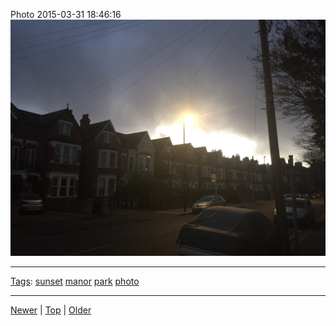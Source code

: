 <!--
title: Photo 2015-03-31 18
date: 2020-06-28T14:57:48.959Z
tags: sunset, manor, park, photo
-->










Photo 2015-03-31 18:46:16
![](115138807662-0.jpg)

<!--BOTTOM-POST-NAVIGATION-->
---

[Tags](tags.md): [sunset](tag-sunset.md) [manor](tag-manor.md) [park](tag-park.md) [photo](tag-photo.md)

---

[Newer](114607145132.md) | [Top](index.md) | [Older](115863904707.md)
